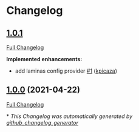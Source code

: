 # Changelog

## [1.0.1](https://github.com/antidot-framework/no-floc-middleware/tree/1.0.1)

[Full Changelog](https://github.com/antidot-framework/no-floc-middleware/compare/1.0.0...1.0.1)

**Implemented enhancements:**

- add laminas config provider [\#1](https://github.com/antidot-framework/no-floc-middleware/pull/1) ([kpicaza](https://github.com/kpicaza))

## [1.0.0](https://github.com/antidot-framework/no-floc-middleware/tree/1.0.0) (2021-04-22)

[Full Changelog](https://github.com/antidot-framework/no-floc-middleware/compare/7c9dfdd19ff59044530dc17b69d362627ac21b41...1.0.0)



\* *This Changelog was automatically generated by [github_changelog_generator](https://github.com/github-changelog-generator/github-changelog-generator)*
